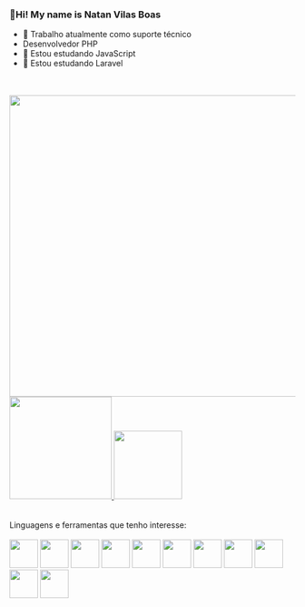 ### 👋Hi! My name is Natan Vilas Boas

- 🔭 Trabalho atualmente como suporte técnico
- Desenvolvedor PHP
- 📕 Estou estudando JavaScript
- 📕 Estou estudando Laravel

<link rel="stylesheet" href="https://cdn.jsdelivr.net/gh/devicons/devicon@v2.15.1/devicon.min.css">
  <br>
  <br>
  <div>
<img 
 width="530px" src="https://cdna.artstation.com/p/assets/images/images/060/460/880/original/pixel-jeff-chill-mario-2023-2.gif?1678633376">
  </div>
  <div>
  <a href="https://github.com/Natan200-2">
  <img height="180px"src="https://github-readme-stats.vercel.app/api?username=Natan200-2&show_icons=true&theme=codeSTACKr">
  <img height="120px" src="https://github-readme-stats.vercel.app/api/top-langs/?username=Natan200-2&layout=compact&theme=codeSTACKr">
  </a>
</div>  
  <br>
  <br>
<div>
  Linguagens e ferramentas que tenho interesse:
</div>
  <br>
<div>
  <img height="50cm" src="https://cdn.jsdelivr.net/gh/devicons/devicon/icons/laravel/laravel-plain.svg" />
  <img height="50cm" src="https://cdn.jsdelivr.net/gh/devicons/devicon/icons/html5/html5-original.svg" />
  <img height="50cm" src="https://cdn.jsdelivr.net/gh/devicons/devicon/icons/css3/css3-original.svg" />
  <img height="50cm" src="https://cdn.jsdelivr.net/gh/devicons/devicon/icons/androidstudio/androidstudio-original.svg" />
  <img height="50cm" src="https://cdn.jsdelivr.net/gh/devicons/devicon/icons/java/java-original.svg" />
  <img height="50cm" src="https://cdn.jsdelivr.net/gh/devicons/devicon/icons/javascript/javascript-original.svg" />
  <img height="50cm" src="https://cdn.jsdelivr.net/gh/devicons/devicon/icons/mysql/mysql-original.svg" />
  <img height="50cm" src="https://cdn.jsdelivr.net/gh/devicons/devicon/icons/python/python-original.svg" />
  <img height="50cm" src="https://cdn.jsdelivr.net/gh/devicons/devicon/icons/illustrator/illustrator-line.svg" />
  <img height="50cm" src="https://cdn.jsdelivr.net/gh/devicons/devicon/icons/photoshop/photoshop-line.svg" />
  <img height="50cm" src="https://cdn.jsdelivr.net/gh/devicons/devicon/icons/figma/figma-original.svg" />
</div>
